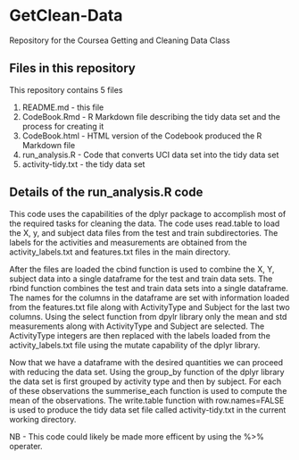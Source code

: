 # GetClean-Data
Repository for the Coursea Getting and Cleaning Data Class

## Files in this repository
This repository contains 5 files

1. README.md - this file
2. CodeBook.Rmd - R Markdown file describing the tidy data set and the process for creating it
3. CodeBook.html - HTML version of the Codebook produced the R Markdown file
4. run_analysis.R - Code that converts UCI data set into the tidy data set
5. activity-tidy.txt - the tidy data set

## Details of the run_analysis.R code
This code uses the capabilities of the dplyr package to accomplish most of the required tasks for cleaning the data.  The code uses read.table to load the X, y, and subject data files from the test and train subdirectories.  The labels for the activities and measurements are obtained from the activity_labels.txt and features.txt files in the main directory.

After the files are loaded the cbind function is used to combine the X, Y, subject data into a single dataframe for the test and train data sets.  The rbind function combines the test and train data sets into a single dataframe.  The names for the columns in the dataframe are set with information loaded from the features.txt file along with ActivityType and Subject for the last two columns. Using the select function from dpylr library only the mean and std measurements along with ActivityType and Subject are selected.  The ActivityType integers are then replaced with the labels loaded from the activity_labels.txt file using the mutate capability of the dplyr library.  

Now that we have a dataframe with the desired quantities we can proceed with reducing the data set.  Using the group_by function of the dplyr library the data set is first grouped by activity type and then by subject.  For each of these observations the summerise_each function is used to compute the mean of the observations.  The write.table function with row.names=FALSE is used to produce the tidy data set file called activity-tidy.txt in the current working directory.

NB - This code could likely be made more efficent by using the %>% operater.

